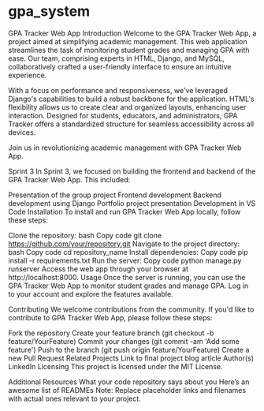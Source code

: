 # gpa_system
GPA Tracker Web App
Introduction
Welcome to the GPA Tracker Web App, a project aimed at simplifying academic management. This web application streamlines the task of monitoring student grades and managing GPA with ease. Our team, comprising experts in HTML, Django, and MySQL, collaboratively crafted a user-friendly interface to ensure an intuitive experience.

With a focus on performance and responsiveness, we've leveraged Django's capabilities to build a robust backbone for the application. HTML's flexibility allows us to create clear and organized layouts, enhancing user interaction. Designed for students, educators, and administrators, GPA Tracker offers a standardized structure for seamless accessibility across all devices.

Join us in revolutionizing academic management with GPA Tracker Web App.

Sprint 3
In Sprint 3, we focused on building the frontend and backend of the GPA Tracker Web App. This included:

Presentation of the group project
Frontend development
Backend development using Django
Portfolio project presentation
Development in VS Code
Installation
To install and run GPA Tracker Web App locally, follow these steps:

Clone the repository:
bash
Copy code
git clone https://github.com/your/repository.git
Navigate to the project directory:
bash
Copy code
cd repository_name
Install dependencies:
Copy code
pip install -r requirements.txt
Run the server:
Copy code
python manage.py runserver
Access the web app through your browser at http://localhost:8000.
Usage
Once the server is running, you can use the GPA Tracker Web App to monitor student grades and manage GPA. Log in to your account and explore the features available.

Contributing
We welcome contributions from the community. If you'd like to contribute to GPA Tracker Web App, please follow these steps:

Fork the repository
Create your feature branch (git checkout -b feature/YourFeature)
Commit your changes (git commit -am 'Add some feature')
Push to the branch (git push origin feature/YourFeature)
Create a new Pull Request
Related Projects
Link to final project blog article
Author(s) LinkedIn
Licensing
This project is licensed under the MIT License.


Additional Resources
What your code repository says about you
Here’s an awesome list of READMEs
Note: Replace placeholder links and filenames with actual ones relevant to your project.
